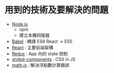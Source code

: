 # 用到的技術及要解決的問題

- [Node.js](https://nodejs.org/en/)
  - npm
  - 建立本機伺服器
- [Babel](https://babeljs.io) : 轉譯 ES6 React -> ES5
- [React](https://zh-hant.reactjs.org) : 主要前端架構
- [Redux](https://redux.js.org) : App 內的 state 控制
- [styled-components](https://styled-components.com) : CSS in JS
- [math.js](https://mathjs.org) : 解決浮點數計算錯誤
